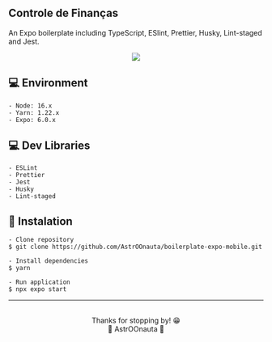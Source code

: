 ## Controle de Finanças

An Expo boilerplate including TypeScript, ESlint, Prettier, Husky, Lint-staged and Jest.

<div align = "center">
  
<img src="https://github.com/AstrOOnauta/boilerplate-expo-mobile/blob/master/dev-libraries.png">
 
</div>

## 💻 Environment

    - Node: 16.x
    - Yarn: 1.22.x
    - Expo: 6.0.x

## 💻 Dev Libraries

    - ESLint
    - Prettier
    - Jest
    - Husky
    - Lint-staged

## 📄 Instalation

    - Clone repository
    $ git clone https://github.com/AstrOOnauta/boilerplate-expo-mobile.git

    - Install dependencies
    $ yarn

    - Run application
    $ npx expo start

<hr>
<div align = "center">
	<br>
	Thanks for stopping by! 😁
	<br>
	🚀 AstrOOnauta 🚀
</div>
